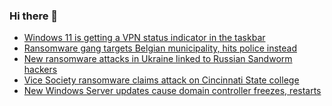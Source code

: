 ### Hi there 👋

<!--START_SECTION:feed-->
* [Windows 11 is getting a VPN status indicator in the taskbar](https://www.bleepingcomputer.com/news/microsoft/windows-11-is-getting-a-vpn-status-indicator-in-the-taskbar/)
* [Ransomware gang targets Belgian municipality, hits police instead](https://www.bleepingcomputer.com/news/security/ransomware-gang-targets-belgian-municipality-hits-police-instead/)
* [New ransomware attacks in Ukraine linked to Russian Sandworm hackers](https://www.bleepingcomputer.com/news/security/new-ransomware-attacks-in-ukraine-linked-to-russian-sandworm-hackers/)
* [Vice Society ransomware claims attack on Cincinnati State college](https://www.bleepingcomputer.com/news/security/vice-society-ransomware-claims-attack-on-cincinnati-state-college/)
* [New Windows Server updates cause domain controller freezes, restarts](https://www.bleepingcomputer.com/news/microsoft/new-windows-server-updates-cause-domain-controller-freezes-restarts/)
<!--END_SECTION:feed-->

<!--
**frankenk/frankenk** is a ✨ _special_ ✨ repository because its `README.md` (this file) appears on your GitHub profile.

Here are some ideas to get you started:

- 🔭 I’m currently working on ...
- 🌱 I’m currently learning ...
- 👯 I’m looking to collaborate on ...
- 🤔 I’m looking for help with ...
- 💬 Ask me about ...
- 📫 How to reach me: ...
- 😄 Pronouns: ...
- ⚡ Fun fact: ...
-->



